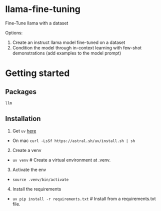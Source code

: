 # llama-fine-tuning
Fine-Tune llama with a dataset

Options: 
1. Create an instruct llama model fine-tuned on a dataset
2. Condition the model through in-context learning with few-shot demonstrations (add examples to the model prompt)

# Getting started
## Packages

```sh
llm
```

## Installation
1. Get `uv` [here](https://github.com/astral-sh/uv)
 - On mac `curl -LsSf https://astral.sh/uv/install.sh | sh`
2. Create a venv 
 - `uv venv`  # Create a virtual environment at .venv.
3. Activate the env
 - `source .venv/bin/activate`
4. Install the requirements
 - `uv pip install -r requirements.txt`  # Install from a requirements.txt file.


